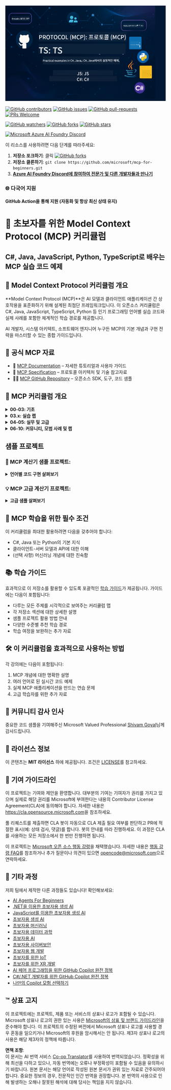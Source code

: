 <!--
CO_OP_TRANSLATOR_METADATA:
{
  "original_hash": "a94f85d76c34db9e2230c3d70787d320",
  "translation_date": "2025-06-27T14:51:22+00:00",
  "source_file": "README.md",
  "language_code": "ko"
}
-->
![MCP-for-beginners](../../translated_images/mcp-beginners.2ce2b317996369ff66c5b72e25eff9d4288ab2741fc70c0b4e523d1ae1e249fd.ko.png) 

[![GitHub contributors](https://img.shields.io/github/contributors/microsoft/mcp-for-beginners.svg)](https://GitHub.com/microsoft/mcp-for-beginners/graphs/contributors)
[![GitHub issues](https://img.shields.io/github/issues/microsoft/mcp-for-beginners.svg)](https://GitHub.com/microsoft/mcp-for-beginners/issues)
[![GitHub pull-requests](https://img.shields.io/github/issues-pr/microsoft/mcp-for-beginners.svg)](https://GitHub.com/microsoft/mcp-for-beginners/pulls)
[![PRs Welcome](https://img.shields.io/badge/PRs-welcome-brightgreen.svg?style=flat-square)](http://makeapullrequest.com)

[![GitHub watchers](https://img.shields.io/github/watchers/microsoft/mcp-for-beginners.svg?style=social&label=Watch)](https://GitHub.com/microsoft/mcp-for-beginners/watchers)
[![GitHub forks](https://img.shields.io/github/forks/microsoft/mcp-for-beginners.svg?style=social&label=Fork)](https://GitHub.com/microsoft/mcp-for-beginners/fork)
[![GitHub stars](https://img.shields.io/github/stars/microsoft/mcp-for-beginners?style=social&label=Star)](https://GitHub.com/microsoft/mcp-for-beginners/stargazers)


[![Microsoft Azure AI Foundry Discord](https://dcbadge.vercel.app/api/server/ByRwuEEgH4)](https://discord.com/invite/ByRwuEEgH4)


이 리소스를 사용하려면 다음 단계를 따라주세요:
1. **저장소 포크하기**: 클릭 [![GitHub forks](https://img.shields.io/github/forks/microsoft/mcp-for-beginners.svg?style=social&label=Fork)](https://GitHub.com/microsoft/mcp-for-beginners/fork)
2. **저장소 클론하기**: `git clone https://github.com/microsoft/mcp-for-beginners.git`
3. [**Azure AI Foundry Discord에 참여하여 전문가 및 다른 개발자들과 만나기**](https://discord.com/invite/ByRwuEEgH4)


### 🌐 다국어 지원

#### GitHub Action을 통해 지원 (자동화 및 항상 최신 상태 유지)

# 🚀 초보자를 위한 Model Context Protocol (MCP) 커리큘럼

## **C#, Java, JavaScript, Python, TypeScript로 배우는 MCP 실습 코드 예제**

## 🧠 Model Context Protocol 커리큘럼 개요

**Model Context Protocol (MCP)**은 AI 모델과 클라이언트 애플리케이션 간 상호작용을 표준화하기 위해 설계된 최첨단 프레임워크입니다. 이 오픈소스 커리큘럼은 C#, Java, JavaScript, TypeScript, Python 등 인기 프로그래밍 언어별 실습 코드와 실제 사례를 포함한 체계적인 학습 경로를 제공합니다.

AI 개발자, 시스템 아키텍트, 소프트웨어 엔지니어 누구든 MCP의 기본 개념과 구현 전략을 마스터할 수 있는 종합 가이드입니다.

## 🔗 공식 MCP 자료

- 📘 [MCP Documentation](https://modelcontextprotocol.io/) – 자세한 튜토리얼과 사용자 가이드  
- 📜 [MCP Specification](https://spec.modelcontextprotocol.io/) – 프로토콜 아키텍처 및 기술 참고자료  
- 🧑‍💻 [MCP GitHub Repository](https://github.com/modelcontextprotocol) – 오픈소스 SDK, 도구, 코드 샘플  

## 🧭 MCP 커리큘럼 개요

<details>
  <summary><strong>00-03: 기초</strong></summary>

- **00. MCP 소개**  
  Model Context Protocol 개요와 AI 파이프라인에서의 중요성. [더 읽기](./00-Introduction/README.md)
- **01. 핵심 개념 설명**  
  MCP 핵심 개념 심층 탐구. [더 읽기](./01-CoreConcepts/README.md)
- **02. MCP 보안**  
  보안 위협과 모범 사례. [더 읽기](./02-Security/README.md)
- **03. MCP 시작하기**  
  환경 설정, 기본 서버/클라이언트, 통합 방법. [더 읽기](./03-GettingStarted/README.md)
</details>

<details>
  <summary><strong>03.x: 실습 랩</strong></summary>

- **3.1. 첫 번째 서버** – [가이드](./03-GettingStarted/01-first-server/README.md)
- **3.2. 첫 번째 클라이언트** – [가이드](./03-GettingStarted/02-client/README.md)
- **3.3. LLM이 포함된 클라이언트** – [가이드](./03-GettingStarted/03-llm-client/README.md)
- **3.4. Visual Studio Code로 서버 사용하기** – [가이드](./03-GettingStarted/04-vscode/README.md)
- **3.5. SSE를 이용한 서버 생성** – [가이드](./03-GettingStarted/05-sse-server/README.md)
- **3.6. HTTP 스트리밍** – [가이드](./03-GettingStarted/06-http-streaming/README.md)
- **3.7. AI 툴킷 사용하기** – [가이드](./03-GettingStarted/07-aitk/README.md)
- **3.8. 서버 테스트하기** – [가이드](./03-GettingStarted/08-testing/README.md)
- **3.9. 서버 배포하기** – [가이드](./03-GettingStarted/09-deployment/README.md)
</details>

<details>
  <summary><strong>04-05: 실무 및 고급</strong></summary>

- **04. 실무 구현**  
  SDK, 디버깅, 테스트, 재사용 가능한 프롬프트 템플릿. [더 읽기](./04-PracticalImplementation/README.md)
- **05. MCP 고급 주제**  
  멀티모달 AI, 확장, 엔터프라이즈 활용. [더 읽기](./05-AdvancedTopics/README.md)
- **5.1. Azure와 MCP 통합** – [가이드](./05-AdvancedTopics/mcp-integration/README.md)
- **5.2. 멀티 모달리티** – [가이드](./05-AdvancedTopics/mcp-multi-modality/README.md)
- **5.3. MCP OAuth2 데모** – [가이드](./05-AdvancedTopics/mcp-oauth2-demo/README.md)
- **5.4. 루트 컨텍스트** – [가이드](./05-AdvancedTopics/mcp-root-contexts/README.md)
- **5.5. 라우팅** – [가이드](./05-AdvancedTopics/mcp-routing/README.md)
- **5.6. 샘플링** – [가이드](./05-AdvancedTopics/mcp-sampling/README.md)
- **5.7. 확장** – [가이드](./05-AdvancedTopics/mcp-scaling/README.md)
- **5.8. 보안** – [가이드](./05-AdvancedTopics/mcp-security/README.md)
- **5.9. 웹 검색 MCP** – [가이드](./05-AdvancedTopics/web-search-mcp/README.md)
- **5.10. 실시간 스트리밍** – [가이드](./05-AdvancedTopics/mcp-realtimestreaming/README.md)
- **5.11. 실시간 웹 검색** – [가이드](./05-AdvancedTopics/mcp-realtimesearch/README.md)
- **5.12. Model Context Protocol 서버를 위한 Entra ID 인증** – [가이드](./05-AdvancedTopics/mcp-security-entra/README.md)
</details>

<details>
  <summary><strong>06-10: 커뮤니티, 모범 사례 및 랩</strong></summary>
- **06. 커뮤니티 기여** – [가이드](./06-CommunityContributions/README.md)
- **07. 초기 도입에서 얻은 인사이트** – [가이드](./07-LessonsFromEarlyAdoption/README.md)
- **08. MCP 모범 사례** – [가이드](./08-BestPractices/README.md)
- **09. MCP 사례 연구** – [가이드](./09-CaseStudy/README.md)
- **10. AI 워크플로우 간소화: AI Toolkit으로 MCP 서버 구축하기** – [핸즈온 랩](./10-StreamliningAIWorkflowsBuildingAnMCPServerWithAIToolkit/README.md)
</details>

## 샘플 프로젝트

### 🧮 MCP 계산기 샘플 프로젝트:
<details>
  <summary><strong>언어별 코드 구현 살펴보기</strong></summary>

  - [C# MCP 서버 예제](./03-GettingStarted/samples/csharp/README.md)
  - [Java MCP 계산기](./03-GettingStarted/samples/java/calculator/README.md)
  - [JavaScript MCP 데모](./03-GettingStarted/samples/javascript/README.md)
  - [Python MCP 서버](../../03-GettingStarted/samples/python/mcp_calculator_server.py)
  - [TypeScript MCP 예제](./03-GettingStarted/samples/typescript/README.md)

</details>

### 💡 MCP 고급 계산기 프로젝트:
<details>
  <summary><strong>고급 샘플 살펴보기</strong></summary>

  - [고급 C# 샘플](./04-PracticalImplementation/samples/csharp/README.md)
  - [Java 컨테이너 앱 예제](./04-PracticalImplementation/samples/java/containerapp/README.md)
  - [JavaScript 고급 샘플](./04-PracticalImplementation/samples/javascript/README.md)
  - [Python 복잡한 구현](../../04-PracticalImplementation/samples/python/mcp_sample.py)
  - [TypeScript 컨테이너 샘플](./04-PracticalImplementation/samples/typescript/README.md)

</details>


## 🎯 MCP 학습을 위한 필수 조건

이 커리큘럼을 최대한 활용하려면 다음을 갖추어야 합니다:

- C#, Java 또는 Python의 기본 지식
- 클라이언트-서버 모델과 API에 대한 이해
- (선택 사항) 머신러닝 개념에 대한 친숙함

## 📚 학습 가이드

효과적으로 이 저장소를 활용할 수 있도록 포괄적인 [학습 가이드](./study_guide.md)가 제공됩니다. 가이드에는 다음이 포함됩니다:

- 다루는 모든 주제를 시각적으로 보여주는 커리큘럼 맵
- 각 저장소 섹션에 대한 상세한 설명
- 샘플 프로젝트 활용 방법 안내
- 다양한 수준별 추천 학습 경로
- 학습 여정을 보완하는 추가 자료

## 🛠️ 이 커리큘럼을 효과적으로 사용하는 방법

각 강의에는 다음이 포함됩니다:

1. MCP 개념에 대한 명확한 설명  
2. 여러 언어로 된 실시간 코드 예제  
3. 실제 MCP 애플리케이션을 만드는 연습 문제  
4. 고급 학습자를 위한 추가 자료


## 🌟 커뮤니티 감사 인사

중요한 코드 샘플을 기여해주신 Microsoft Valued Professional [Shivam Goyal](https://www.linkedin.com/in/shivam2003/)님께 감사드립니다.

## 📜 라이선스 정보

이 콘텐츠는 **MIT 라이선스** 하에 제공됩니다. 조건은 [LICENSE](../../LICENSE)를 참고하세요.

## 🤝 기여 가이드라인

이 프로젝트는 기여와 제안을 환영합니다. 대부분의 기여는 기여자가 권리를 가지고 있으며 실제로 해당 권리를 Microsoft에 부여한다는 내용의
Contributor License Agreement(CLA)에 동의해야 합니다. 자세한 내용은 <https://cla.opensource.microsoft.com>을 참조하세요.

풀 리퀘스트를 제출하면 CLA 봇이 자동으로 CLA 제출 필요 여부를 판단하고 PR에 적절한 표시(예: 상태 검사, 댓글)를 합니다. 봇의 안내를 따라 진행하세요.
이 과정은 CLA를 사용하는 모든 저장소에서 한 번만 진행하면 됩니다.

이 프로젝트는 [Microsoft 오픈 소스 행동 강령](https://opensource.microsoft.com/codeofconduct/)을 채택했습니다.
자세한 내용은 [행동 강령 FAQ](https://opensource.microsoft.com/codeofconduct/faq/)를 참조하거나
추가 질문이나 의견이 있으면 [opencode@microsoft.com](mailto:opencode@microsoft.com)으로 연락하세요.

## 🎒 기타 과정
저희 팀에서 제작한 다른 과정들도 있습니다! 확인해보세요:

- [AI Agents For Beginners](https://github.com/microsoft/ai-agents-for-beginners?WT.mc_id=academic-105485-koreyst)
- [.NET을 이용한 초보자용 생성 AI](https://github.com/microsoft/Generative-AI-for-beginners-dotnet?WT.mc_id=academic-105485-koreyst)
- [JavaScript를 이용한 초보자용 생성 AI](https://github.com/microsoft/generative-ai-with-javascript?WT.mc_id=academic-105485-koreyst)
- [초보자용 생성 AI](https://github.com/microsoft/generative-ai-for-beginners?WT.mc_id=academic-105485-koreyst)
- [초보자용 머신러닝](https://aka.ms/ml-beginners?WT.mc_id=academic-105485-koreyst)
- [초보자용 데이터 과학](https://aka.ms/datascience-beginners?WT.mc_id=academic-105485-koreyst)
- [초보자용 AI](https://aka.ms/ai-beginners?WT.mc_id=academic-105485-koreyst)
- [초보자용 사이버보안](https://github.com/microsoft/Security-101??WT.mc_id=academic-96948-sayoung)
- [초보자용 웹 개발](https://aka.ms/webdev-beginners?WT.mc_id=academic-105485-koreyst)
- [초보자를 위한 IoT](https://aka.ms/iot-beginners?WT.mc_id=academic-105485-koreyst)
- [초보자를 위한 XR 개발](https://github.com/microsoft/xr-development-for-beginners?WT.mc_id=academic-105485-koreyst)
- [AI 페어 프로그래밍을 위한 GitHub Copilot 완전 정복](https://aka.ms/GitHubCopilotAI?WT.mc_id=academic-105485-koreyst)
- [C#/.NET 개발자를 위한 GitHub Copilot 완전 정복](https://github.com/microsoft/mastering-github-copilot-for-dotnet-csharp-developers?WT.mc_id=academic-105485-koreyst)
- [나만의 Copilot 모험 선택하기](https://github.com/microsoft/CopilotAdventures?WT.mc_id=academic-105485-koreyst)


## ™️ 상표 고지

이 프로젝트에는 프로젝트, 제품 또는 서비스의 상표나 로고가 포함될 수 있습니다. Microsoft 상표나 로고의 권한 있는 사용은 [Microsoft의 상표 및 브랜드 가이드라인](https://www.microsoft.com/legal/intellectualproperty/trademarks/usage/general)을 준수해야 합니다. 이 프로젝트의 수정된 버전에서 Microsoft 상표나 로고를 사용할 경우 혼동을 일으키거나 Microsoft의 후원을 암시해서는 안 됩니다. 제3자 상표나 로고의 사용은 해당 제3자의 정책에 따릅니다.

**면책 조항**:  
이 문서는 AI 번역 서비스 [Co-op Translator](https://github.com/Azure/co-op-translator)를 사용하여 번역되었습니다. 정확성을 위해 최선을 다하고 있으나, 자동 번역에는 오류나 부정확성이 포함될 수 있음을 유의하시기 바랍니다. 원본 문서는 해당 언어로 작성된 원본 문서가 권위 있는 자료로 간주되어야 합니다. 중요한 정보의 경우, 전문적인 인간 번역을 권장합니다. 본 번역의 사용으로 인해 발생하는 오해나 잘못된 해석에 대해 당사는 책임을 지지 않습니다.